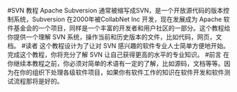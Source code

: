 #SVN 教程
Apache Subversion 通常被缩写成SVN，是一个开放源代码的版本控制系统，Subversion 在2000年被CollabNet Inc 开发，现在发展成为 Apache 软件基金会的一个项目，同样是一个丰富的开发者和用户社区的一部分。这个教程给你提供一个理解 SVN 系统，操作当前和历史版本的文件，比如代码，网页，文档。
#读者
这个教程设计为了让对 SVN 感兴趣的软件专业人士简单方便地开始。完成这个教程，你将充分了解 SVN 让自己获得更高的水平的专业知识。
#前言
在你继续本教程之前，你必须对简单的术语有一定的了解，比如源码，文档等等。因为在你的组织下处理各级软件项目，如果你有软件工作的知识在软件开发和软件测试流程那将是好的。